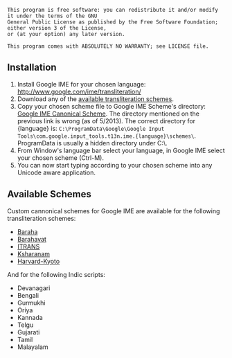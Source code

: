 ```
This program is free software: you can redistribute it and/or modify it under the terms of the GNU 
General Public License as published by the Free Software Foundation; either version 3 of the License, 
or (at your option) any later version.

This program comes with ABSOLUTELY NO WARRANTY; see LICENSE file.
```

Installation
-------------
1. Install Google IME for your chosen language: http://www.google.com/ime/transliteration/
2. Download any of the [available transliteration schemes](https://github.com/ratreya/google-ime-scm/tree/master/Schemes).
3. Copy your chosen scheme file to Google IME Scheme's directory: [Google IME Canonical Scheme](http://www.google.com/inputtools/windows/canonical.html). The directory mentioned on the previous link is wrong (as of 5/2013). The correct directory for {language} is: ```C:\ProgramData\Google\Google Input Tools\com.google.input_tools.t13n.ime.{language}\schemes\```. ProgramData is usually a hidden directory under C:\\.
4. From Window's language bar select your language, in Google IME select your chosen scheme (Ctrl-M).
5. You can now start typing according to your chosen scheme into any Unicode aware application.

Available Schemes
------------------
Custom cannonical schemes for Google IME are available for the following transliteration schemes:

* [Baraha](http://www.baraha.com/help/Baraha/contents.htm)
* [Barahavat](http://daivajnanam.blogspot.com/p/barahavat.html)
* [ITRANS](http://www.aczoom.com/itrans/)
* [Ksharanam](http://blog.ambari.sh/2014/03/a-custom-keymap-for-indian-languages.html)
* [Harvard-Kyoto](http://en.wikipedia.org/wiki/Harvard-Kyoto)

And for the following Indic scripts:

* Devanagari
* Bengali
* Gurmukhi
* Oriya
* Kannada
* Telgu
* Gujarati
* Tamil
* Malayalam
